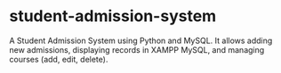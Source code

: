 # student-admission-system
A Student Admission System using Python and MySQL. It allows adding new admissions, displaying records in XAMPP MySQL, and managing courses (add, edit, delete).
